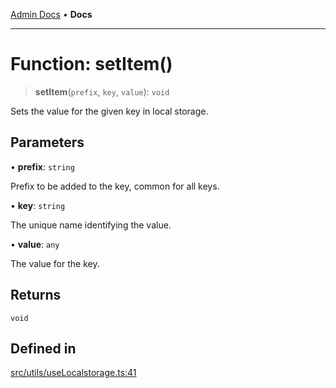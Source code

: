 [Admin Docs](/) • **Docs**

***

# Function: setItem()

> **setItem**(`prefix`, `key`, `value`): `void`

Sets the value for the given key in local storage.

## Parameters

• **prefix**: `string`

Prefix to be added to the key, common for all keys.

• **key**: `string`

The unique name identifying the value.

• **value**: `any`

The value for the key.

## Returns

`void`

## Defined in

[src/utils/useLocalstorage.ts:41](https://github.com/PalisadoesFoundation/talawa-admin/blob/main/src/utils/useLocalstorage.ts#L41)
